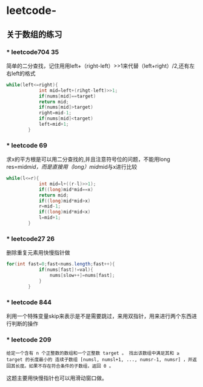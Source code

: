 # leetcode-

## 关于数组的练习
### * leetcode704 35 
简单的二分查找，记住用用left+（right-left）>>1来代替（left+right）/2,还有左右left的格式
```java
while(left<=right){
            int mid=left+(rihgt-left)>>1;
            if(nums[mid]==target)
            return mid;
            if(nums[mid]>target)
            right=mid-1;
            if(nums[mid]<target)
            left=mid+1;
        }
```
### * leetcode 69
求x的平方根是可以用二分查找的,并且注意符号位的问题，不能用long res=mid*mid，而是直接用（long）mid*mid与x进行比较
```java
while(l<=r){
            int mid=l+((r-l)>>1);
            if((long)mid*mid==x)
            return mid;
            if((long)mid*mid>x)
            r=mid-1;
            if((long)mid*mid<x)
            l=mid+1;
        }
```
### * leetcode27 26
删除重复元素用快慢指针做
```java
for(int fast=0;fast<nums.length;fast++){
            if(nums[fast]!=val){
                nums[slow++]=nums[fast];
            }
        }
```
### * leetcode 844
利用一个特殊变量skip来表示是不是需要跳过，来用双指针，用来进行两个东西进行判断的操作

### * leetcode 209
`给定一个含有 n 个正整数的数组和一个正整数 target 。
找出该数组中满足其和 ≥ target 的长度最小的 连续子数组 [numsl, numsl+1, ..., numsr-1, numsr] ，并返回其长度。如果不存在符合条件的子数组，返回 0 。
`

这题主要用快慢指针也可以用滑动窗口做。
